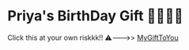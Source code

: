 # Priya's BirthDay Gift 🥳🤩🫶🏻
Click this at your own riskkk!! ⚠️--->> [MyGiftToYou](https://anupsaibavireddy.github.io/react-love-letter/)
